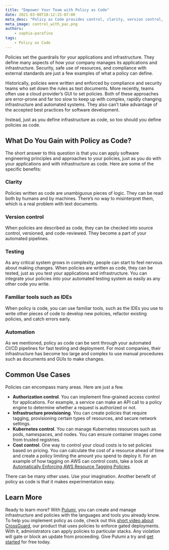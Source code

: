 ```yaml
---
title: "Empower Your Team with Policy as Code"
date: 2021-03-08T18:12:25-07:00
meta_desc: "Policy as Code provides control, clarity, version control, automation, and the use of IDEs to manage your infrastructure."
meta_image: control_with_pac.png
authors:
    - sophia-parafina
tags:
    - Policy as Code
---
```


Policies set the guardrails for your applications and infrastructure. They define many aspects of how your company manages its applications and infrastructure. Security, safe use of resources, and compliance with external standards are just a few examples of what a policy can define.

<!--more-->

Historically, policies were written and enforced by compliance and security teams who set down the rules as  text documents. More recently, teams often use a cloud provider’s GUI to set policies. Both of these approaches are error-prone and far too slow to keep up with complex, rapidly changing infrastructure and automated systems. They also can’t take advantage of the accepted best practices for software development.

Instead, just as you define infrastructure as code, so too should you define policies as code.

## What Do You Gain with Policy as Code?

The short answer to this question is that you can apply software engineering principles and approaches to your policies, just as you do with your applications and with infrastructure as code. Here are some of the specific benefits:

### Clarity

Policies written as code are unambiguous pieces of logic. They can be read both by humans and by machines. There’s no way to misinterpret them, which is a real problem with text documents.

### Version control

When policies are described as code, they can be checked into source control, versioned, and code-reviewed. They become a part of your automated pipelines.

### Testing

As any critical system grows in complexity, people can start to feel nervous about making changes. When policies are written as code, they can be tested, just as you test your applications and infrastructure. You can integrate your policies into your automated testing system as easily as any other code you write.

### Familiar tools such as IDEs

When policy is code, you can use familiar tools, such as the IDEs you use to write other pieces of code to develop new policies, refactor existing policies, and catch errors early.

### Automation

As we mentioned, policy as code can be sent through your automated CI/CD pipelines for fast testing and deployment. For most companies, their infrastructure has become too large and complex to use manual procedures such as documents and GUIs to make changes.

## Common Use Cases

Policies can encompass many areas. Here are just a few.

- **Authorization control**. You can implement fine-grained access control for applications. For example, a service can make an API call to a policy engine to determine whether a request is authorized or not.
- **Infrastructure provisioning**. You can create policies that require tagging, provisioning certain types of resources, and secure network settings.
- **Kubernetes control**. You can manage Kubernetes resources such as pods, namespaces, and nodes. You can ensure container images come from trusted registries.
- **Cost control**. One way to control your cloud costs is to set policies based on pricing. You can calculate the cost of a resource ahead of time and create a policy limiting the amount you spend to deploy it. For an example of how tagging on AWS can control costs, take a look at [Automatically Enforcing AWS Resource Tagging Policies](/blog/automatically-enforcing-aws-resource-tagging-policies/).

There can be many other uses. Use your imagination. Another benefit of policy as code is that it makes experimentation easy.

## Learn More

Ready to learn more? With [Pulumi](https://www.pulumi.com), you can create and manage infrastructure and policies with the languages and tools you already know. To help you implement policy as code, check out this [short video about CrossGuard](/resources/intro-to-policy-as-code/), our product that uses policies to enforce gated deployments. With it, administrators can apply policies to particular stacks. Any violation will gate or block an update from proceeding. Give Pulumi a try and [get started](/docs/quickstart/) for free today.
